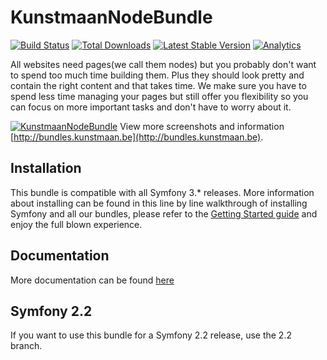 # KunstmaanNodeBundle

[![Build Status](https://travis-ci.org/Kunstmaan/KunstmaanNodeBundle.png?branch=master)](http://travis-ci.org/Kunstmaan/KunstmaanNodeBundle)
[![Total Downloads](https://poser.pugx.org/kunstmaan/node-bundle/downloads.png)](https://packagist.org/packages/kunstmaan/node-bundle)
[![Latest Stable Version](https://poser.pugx.org/kunstmaan/node-bundle/v/stable.png)](https://packagist.org/packages/kunstmaan/node-bundle)
[![Analytics](https://ga-beacon.appspot.com/UA-3160735-7/Kunstmaan/KunstmaanNodeBundle)](https://github.com/igrigorik/ga-beacon)


All websites need pages(we call them nodes) but you probably don't want to spend too much time building them. Plus they should look pretty and contain the right content and that takes time. We make sure you have to spend less time managing your pages but still offer you flexibility so you can focus on more important tasks and don't have to worry about it.

[![KunstmaanNodeBundle](http://bundles.kunstmaan.be/uploads/media/51ee9e4607a32.png)](http://bundles.kunstmaan.be)
View more screenshots and information [http://bundles.kunstmaan.be](http://bundles.kunstmaan.be).

## Installation

This bundle is compatible with all Symfony 3.* releases. More information about installing can be found in this line by line walkthrough of installing Symfony and all our bundles, please refer to the [Getting Started guide](http://bundles.kunstmaan.be/doc/01_GettingStarted.html) and enjoy the full blown experience.

## Documentation

More documentation can be found [here](https://github.com/Kunstmaan/KunstmaanNodeBundle/blob/master/Resources/doc/NodeBundle.md)

## Symfony 2.2

If you want to use this bundle for a Symfony 2.2 release, use the 2.2 branch.
